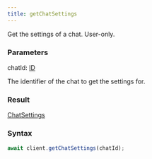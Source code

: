 ```yaml
---
title: getChatSettings
---
```


Get the settings of a chat. User-only.


### Parameters 

<div class="flex flex-col gap-3"><div><div class="font-mono" id="p_chatId" data-anchor><span class="font-bold">chatId</span><span class="opacity-50">:</span> <a href="/gh/types/id"  >ID</a></div><div class="pl-3"><div class="no-margin">

The identifier of the chat to get the settings for.

</div></div></div></div>

### Result 

<div class="font-mono"><a href="/gh/types/chatsettings"  >ChatSettings</a></div>

### Syntax

```ts
await client.getChatSettings(chatId);
```



